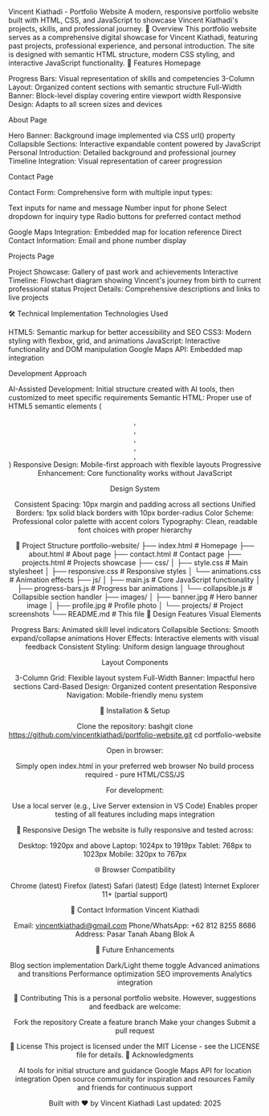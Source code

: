 Vincent Kiathadi - Portfolio Website
A modern, responsive portfolio website built with HTML, CSS, and JavaScript to showcase Vincent Kiathadi's projects, skills, and professional journey.
🌟 Overview
This portfolio website serves as a comprehensive digital showcase for Vincent Kiathadi, featuring past projects, professional experience, and personal introduction. The site is designed with semantic HTML structure, modern CSS styling, and interactive JavaScript functionality.
🚀 Features
Homepage

Progress Bars: Visual representation of skills and competencies
3-Column Layout: Organized content sections with semantic structure
Full-Width Banner: Block-level display covering entire viewport width
Responsive Design: Adapts to all screen sizes and devices

About Page

Hero Banner: Background image implemented via CSS url() property
Collapsible Sections: Interactive expandable content powered by JavaScript
Personal Introduction: Detailed background and professional journey
Timeline Integration: Visual representation of career progression

Contact Page

Contact Form: Comprehensive form with multiple input types:

Text inputs for name and message
Number input for phone
Select dropdown for inquiry type
Radio buttons for preferred contact method


Google Maps Integration: Embedded map for location reference
Direct Contact Information: Email and phone number display

Projects Page

Project Showcase: Gallery of past work and achievements
Interactive Timeline: Flowchart diagram showing Vincent's journey from birth to current professional status
Project Details: Comprehensive descriptions and links to live projects

🛠️ Technical Implementation
Technologies Used

HTML5: Semantic markup for better accessibility and SEO
CSS3: Modern styling with flexbox, grid, and animations
JavaScript: Interactive functionality and DOM manipulation
Google Maps API: Embedded map integration

Development Approach

AI-Assisted Development: Initial structure created with AI tools, then customized to meet specific requirements
Semantic HTML: Proper use of HTML5 semantic elements (<header>, <nav>, <main>, <section>, <article>, <footer>)
Responsive Design: Mobile-first approach with flexible layouts
Progressive Enhancement: Core functionality works without JavaScript

Design System

Consistent Spacing: 10px margin and padding across all sections
Unified Borders: 1px solid black borders with 10px border-radius
Color Scheme: Professional color palette with accent colors
Typography: Clean, readable font choices with proper hierarchy

📁 Project Structure
portfolio-website/
├── index.html              # Homepage
├── about.html              # About page
├── contact.html            # Contact page
├── projects.html           # Projects showcase
├── css/
│   ├── style.css          # Main stylesheet
│   ├── responsive.css     # Responsive styles
│   └── animations.css     # Animation effects
├── js/
│   ├── main.js            # Core JavaScript functionality
│   ├── progress-bars.js   # Progress bar animations
│   └── collapsible.js     # Collapsible section handler
├── images/
│   ├── banner.jpg         # Hero banner image
│   ├── profile.jpg        # Profile photo
│   └── projects/          # Project screenshots
└── README.md              # This file
🎨 Design Features
Visual Elements

Progress Bars: Animated skill level indicators
Collapsible Sections: Smooth expand/collapse animations
Hover Effects: Interactive elements with visual feedback
Consistent Styling: Uniform design language throughout

Layout Components

3-Column Grid: Flexible layout system
Full-Width Banner: Impactful hero sections
Card-Based Design: Organized content presentation
Responsive Navigation: Mobile-friendly menu system

🔧 Installation & Setup

Clone the repository:
bashgit clone https://github.com/vincentkiathadi/portfolio-website.git
cd portfolio-website

Open in browser:

Simply open index.html in your preferred web browser
No build process required - pure HTML/CSS/JS


For development:

Use a local server (e.g., Live Server extension in VS Code)
Enables proper testing of all features including maps integration



📱 Responsive Design
The website is fully responsive and tested across:

Desktop: 1920px and above
Laptop: 1024px to 1919px
Tablet: 768px to 1023px
Mobile: 320px to 767px

🌐 Browser Compatibility

Chrome (latest)
Firefox (latest)
Safari (latest)
Edge (latest)
Internet Explorer 11+ (partial support)

📧 Contact Information
Vincent Kiathadi

Email: vincentkiathadi@gmail.com
Phone/WhatsApp: +62 812 8255 8686
Address: Pasar Tanah Abang Blok A

🔄 Future Enhancements

 Blog section implementation
 Dark/Light theme toggle
 Advanced animations and transitions
 Performance optimization
 SEO improvements
 Analytics integration

🤝 Contributing
This is a personal portfolio website. However, suggestions and feedback are welcome:

Fork the repository
Create a feature branch
Make your changes
Submit a pull request

📄 License
This project is licensed under the MIT License - see the LICENSE file for details.
🙏 Acknowledgments

AI tools for initial structure and guidance
Google Maps API for location integration
Open source community for inspiration and resources
Family and friends for continuous support


Built with ❤️ by Vincent Kiathadi
Last updated: 2025